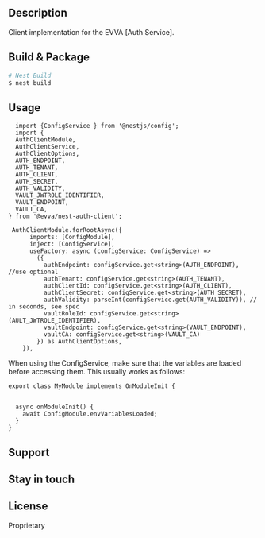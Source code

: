 ## Description

Client implementation for the EVVA [Auth Service].

## Build & Package
```bash
# Nest Build
$ nest build
```

## Usage

```
  import {ConfigService } from '@nestjs/config';
  import { 
  AuthClientModule, 
  AuthClientService, 
  AuthClientOptions, 
  AUTH_ENDPOINT,
  AUTH_TENANT,
  AUTH_CLIENT,
  AUTH_SECRET,
  AUTH_VALIDITY,
  VAULT_JWTROLE_IDENTIFIER,
  VAULT_ENDPOINT,
  VAULT_CA,
} from '@evva/nest-auth-client';

 AuthClientModule.forRootAsync({
      imports: [ConfigModule],
      inject: [ConfigService],
      useFactory: async (configService: ConfigService) => 
        ({
          authEndpoint: configService.get<string>(AUTH_ENDPOINT), //use optional
          authTenant: configService.get<string>(AUTH_TENANT),
          authClientId: configService.get<string>(AUTH_CLIENT),
          authClientSecret: configService.get<string>(AUTH_SECRET),
          authValidity: parseInt(configService.get(AUTH_VALIDITY)), // in seconds, see spec
          vaultRoleId: configService.get<string>(AULT_JWTROLE_IDENTIFIER),
          vaultEndpoint: configService.get<string>(VAULT_ENDPOINT),
          vaultCA: configService.get<string>(VAULT_CA)
        }) as AuthClientOptions,
    }),
```

When using the ConfigService, make sure that the variables are loaded before accessing them.
This usually works as follows:
```
export class MyModule implements OnModuleInit {
  
  
  async onModuleInit() {
    await ConfigModule.envVariablesLoaded;
  }
}
```

## Support

## Stay in touch

## License

Proprietary
